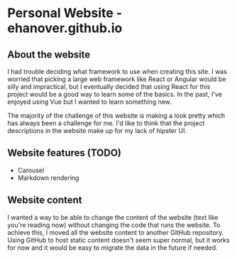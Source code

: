 # Personal Website - ehanover.github.io

## About the website
I had trouble deciding what framework to use when creating this site. I was worried that picking a large web framework like React or Angular would be silly and impractical, but I eventually decided that using React for this project would be a good way to learn some of the basics. In the past, I've enjoyed using Vue but I wanted to learn something new.

The majority of the challenge of this website is making a look pretty which has always been a challenge for me. I'd like to think that the project descriptions in the website make up for my lack of hipster UI.

## Website features (TODO)
* Carousel
* Markdown rendering

## Website content
I wanted a way to be able to change the content of the website (text like you're reading now) without changing the code that runs the website. To achieve this, I moved all the website content to another GitHub repository. Using GitHub to host static content doesn't seem super normal, but it works for now and it would be easy to migrate the data in the future if needed.
